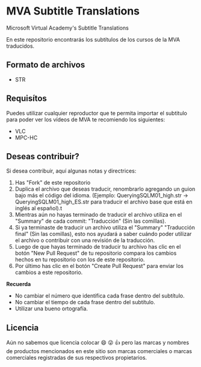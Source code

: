 # MVA Subtitle Translations
Microsoft Virtual Academy's Subtitle Translations

En este repositorio encontrarás los subtítulos
de los cursos de la MVA traducidos.


## Formato de archivos
 * STR 



## Requisítos
Puedes utilizar cualquier reproductor que te permita importar el subtitulo para poder ver los vídeos de MVA te recomiendo los siguientes:

 * VLC
 * MPC-HC


## Deseas contribuir?

Si desea contribuir, aquí algunas notas y directrices:
 1. Has "Fork" de este repositorio
 2. Duplica el archivo que deseas traducir, renombrarlo agregando un guion bajo más el código del idioma. (Ejemplo: QueryingSQLM01_high.str -> QueryingSQLM01_high_ES.str para traducir el archivo base que está en inglés al español).t
 3. Mientras aún no hayas terminado de traducir el archivo utiliza en el "Summary" de cada commit: "Traducción" (Sin las comillas).
 4. Si ya terminaste de traducir un archivo utiliza el "Summary" "Traducción final" (Sin las comillas), esto nos ayudará a saber cuándo poder utilizar el archivo o contribuir con una revisión de la traducción.
 5. Luego de que hayas terminado de traducir tu archivo has clic en el botón "New Pull Request" de tu repositorio compara los cambios hechos en tu repositorio con los de este repositorio.
 6. Por último has clic en el botón "Create Pull Request" para enviar los cambios a este repositorio.

**Recuerda**
- No cambiar el número que identifica cada frase dentro del subtítulo.
- No cambiar el tiempo de cada frase dentro del subtítulo.
- Utilizar una bueno ortografía.


## Licencia
Aún no sabemos que licencia colocar :smile: :stuck_out_tongue_winking_eye: :thumbsup: pero las marcas y nombres de productos mencionados en este sitio son marcas comerciales o marcas comerciales registradas de sus respectivos propietarios.